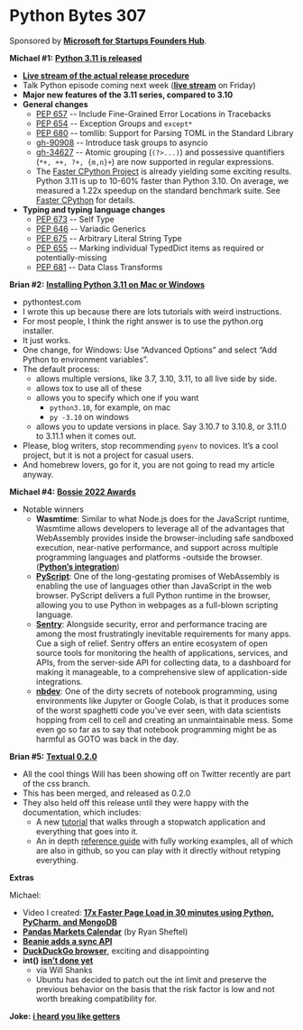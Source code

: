 # Python Bytes 307

Sponsored by [**Microsoft for Startups Founders Hub**](http://pythonbytes.fm/foundershub2022).

**Michael #1:** [**Python 3.11 is released**](https://www.python.org/downloads/release/python-3110/)

- [**Live stream of the actual release procedure**](https://www.youtube.com/watch?v=PGZPSWZSkJI)
- Talk Python episode coming next week ([**live stream**](https://www.youtube.com/watch?v=Iak-6AsMLsU) on Friday)
- **Major new features of the 3.11 series, compared to 3.10**
- **General changes**
    - [PEP 657](https://www.python.org/dev/peps/pep-0657/) -- Include Fine-Grained Error Locations in Tracebacks
    - [PEP 654](https://www.python.org/dev/peps/pep-0654/) -- Exception Groups and `except*`
    - [PEP 680](https://www.python.org/dev/peps/pep-0680/) -- tomllib: Support for Parsing TOML in the Standard Library
    - [gh-90908](https://github.com/python/cpython/issues/90908) -- Introduce task groups to asyncio
    - [gh-34627](https://github.com/python/cpython/issues/34627/) -- Atomic grouping (`(?>...)`) and possessive quantifiers (`*+, ++, ?+, {m,n}+`) are now supported in regular expressions.
    - The [Faster CPython Project](https://github.com/faster-cpython/) is already yielding some exciting results. Python 3.11 is up to 10-60% faster than Python 3.10. On average, we measured a 1.22x speedup on the standard benchmark suite. See [Faster CPython](https://docs.python.org/3.11/whatsnew/3.11.html#faster-cpython) for details.
- **Typing and typing language changes**
    - [PEP 673](https://www.python.org/dev/peps/pep-0673/) -- Self Type
    - [PEP 646](https://www.python.org/dev/peps/pep-0646/) -- Variadic Generics
    - [PEP 675](https://www.python.org/dev/peps/pep-0675/) -- Arbitrary Literal String Type
    - [PEP 655](https://www.python.org/dev/peps/pep-0655/) -- Marking individual TypedDict items as required or potentially-missing
    - [PEP 681](https://www.python.org/dev/peps/pep-0681/) -- Data Class Transforms

**Brian #2:**  [**Installing Python 3.11 on Mac or Windows**](https://pythontest.com/python/installing-python-3-11/)

- pythontest.com
- I wrote this up because there are lots tutorials with weird instructions.
- For most people, I think the right answer is to use the python.org installer.
- It just works.
- One change, for Windows: Use “Advanced Options” and select “Add Python to environment variables”.
- The default process:
    - allows multiple versions, like 3.7, 3.10, 3.11, to all live side by side.
    - allows tox to use all of these
    - allows you to specify which one if you want
        - `python3.10`, for example, on mac
        - `py -3.10` on windows
    - allows you to update versions in place. Say 3.10.7 to 3.10.8, or 3.11.0 to 3.11.1 when it comes out.
- Please, blog writers, stop recommending `pyenv` to novices. It’s a cool project, but it is not a project for casual users.
- And homebrew lovers, go for it, you are not going to read my article anyway.


**Michael #4:**  [**Bossie 2022 Awards**](https://www.infoworld.com/article/3676829/the-best-open-source-software-of-2022.html)

- Notable winners
    - **Wasmtime**: Similar to what Node.js does for the JavaScript runtime, Wasmtime allows developers to leverage all of the advantages that WebAssembly provides inside the browser-including safe sandboxed execution, near-native performance, and support across multiple programming languages and platforms -outside the browser. ([**Python’s integration**](https://pypi.org/project/wasmtime/))
    - [**PyScript**](https://pyscript.net): One of the long-gestating promises of WebAssembly is enabling the use of languages other than JavaScript in the web browser. PyScript delivers a full Python runtime in the browser, allowing you to use Python in webpages as a full-blown scripting language.
    - [**Sentry**](https://talkpython.fm/sentry): Alongside security, error and performance tracing are among the most frustratingly inevitable requirements for many apps. Cue a sigh of relief. Sentry offers an entire ecosystem of open source tools for monitoring the health of applications, services, and APIs, from the server-side API for collecting data, to a dashboard for making it manageable, to a comprehensive slew of application-side integrations.
    - [**nbdev**](https://nbdev.fast.ai/): One of the dirty secrets of notebook programming, using environments like Jupyter or Google Colab, is that it produces some of the worst spaghetti code you've ever seen, with data scientists hopping from cell to cell and creating an unmaintainable mess. Some even go so far as to say that notebook programming might be as harmful as GOTO was back in the day.

**Brian #5:** [**Textual 0.2.0**](https://www.textualize.io/blog/posts/textual-0-point-2-point-0?utm_source=pocket_mylist)

- All the cool things Will has been showing off on Twitter recently are part of the css branch.
- This has been merged, and released as 0.2.0
- They also held off this release until they were happy with the documentation, which includes:
    - A new [tutorial](https://textual.textualize.io/tutorial/?utm_source=pocket_mylist) that walks through a stopwatch application and everything that goes into it.
    - An in depth [reference guide](https://textual.textualize.io/guide/?utm_source=pocket_mylist) with fully working examples, all of which are also in github, so you can play with it directly without retyping everything.

**Extras** 

Michael:

- Video I created: [**17x Faster Page Load in 30 minutes using Python, PyCharm, and MongoDB**](https://www.youtube.com/watch?v=mg8N62Xt204)
- [**Pandas Markets Calendar**](https://github.com/rsheftel/pandas_market_calendars) (by Ryan Sheftel)
- [**Beanie adds a sync API**](https://beanie-odm.dev/tutorial/sync/migrate-from-async/)
- [**DuckDuckGo browser**](https://techcrunch.com/2022/10/18/duckduckgos-beta-mac-app-is-open-to-public-with-new-features/), exciting and disappointing
- **int()** [**isn’t done yet**](https://github.com/conda-forge/python-feedstock/pull/579)
    - via Will Shanks
    - Ubuntu has decided to patch out the int limit and preserve the previous behavior on the basis that the risk factor is low and not worth breaking compatibility for.

**Joke:** [**i heard you like getters**](https://devhumor.com/media/developing-with-java-be-like)

